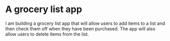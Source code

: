 # A grocery list app

I am building a grocery list app that will allow users to add items to a list and then check them off when they have been purchased. The app will also allow users to delete items from the list.
